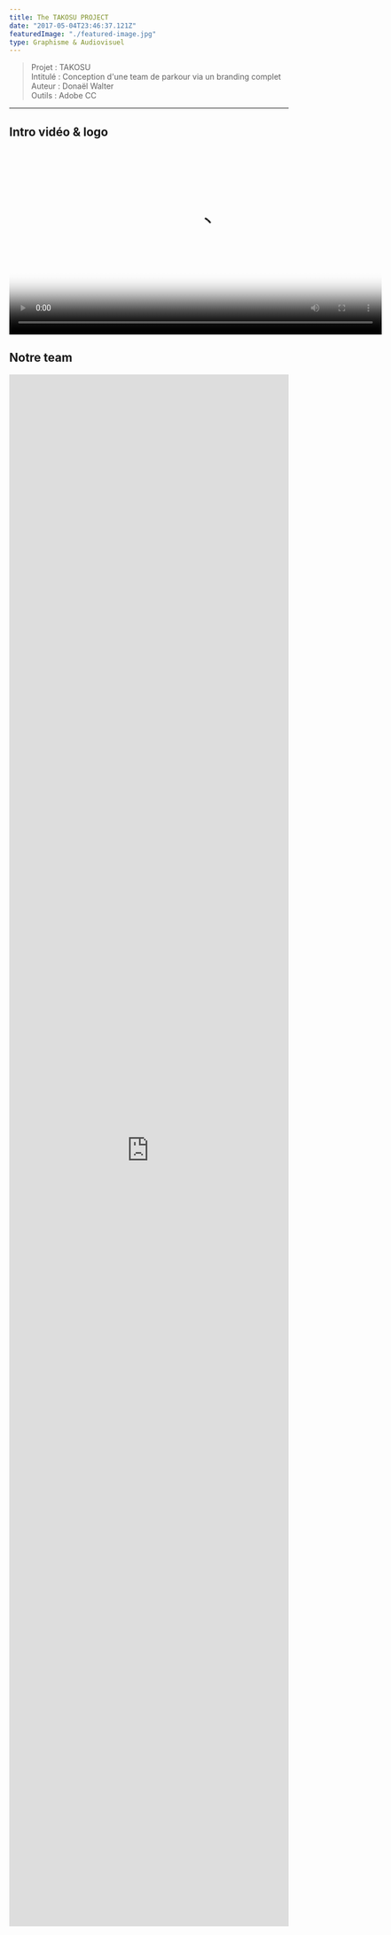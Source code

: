 ```yaml
---
title: The TAKOSU PROJECT
date: "2017-05-04T23:46:37.121Z"
featuredImage: "./featured-image.jpg"
type: Graphisme & Audiovisuel
---
```

>Projet : TAKOSU <br>
>Intitulé : Conception d'une team de parkour via un branding complet <br>
>Auteur : Donaël Walter<br>
>Outils : Adobe CC
----------------------------------------------------------

## Intro vidéo & logo
<video controls poster="https://adobeprod-a.akamaihd.net/9y6CBku_Dia/image/9y6CBku_Dia_poster.jpg?hdnea=st%3D1537445908%7Eexp%3D1537705108%7Eacl%3D%2Fshared_assets%2Fimage%2F*%21%2Fz%2F9y6CBku_Dia%2Frend%2F*%21%2Fi%2F9y6CBku_Dia%2Frend%2F*%21%2F9y6CBku_Dia%2Frend%2F*%21%2F9y6CBku_Dia%2Fimage%2F*%7Ehmac%3D9d7971ff016d4ec13ee1215bf4a601ce4c78937ba9c731a79d78ce363ea062bd" style="margin:auto;width:70vw;">
    <source src="https://adobeprod-a.akamaihd.net/9y6CBku_Dia/rend/master.m3u8?hdnea=st%3D1537445908%7Eexp%3D1537705108%7Eacl%3D%2Fshared_assets%2Fimage%2F*%21%2Fz%2F9y6CBku_Dia%2Frend%2F*%21%2Fi%2F9y6CBku_Dia%2Frend%2F*%21%2F9y6CBku_Dia%2Frend%2F*%21%2F9y6CBku_Dia%2Fimage%2F*%7Ehmac%3D9d7971ff016d4ec13ee1215bf4a601ce4c78937ba9c731a79d78ce363ea062bd" type="application/x-mpegURL">
	<source src="https://adobeprod-a.akamaihd.net/9y6CBku_Dia/rend/9y6CBku_Dia_576.mp4?hdnea=st%3D1537445908%7Eexp%3D1537705108%7Eacl%3D%2Fshared_assets%2Fimage%2F*%21%2Fz%2F9y6CBku_Dia%2Frend%2F*%21%2Fi%2F9y6CBku_Dia%2Frend%2F*%21%2F9y6CBku_Dia%2Frend%2F*%21%2F9y6CBku_Dia%2Fimage%2F*%7Ehmac%3D9d7971ff016d4ec13ee1215bf4a601ce4c78937ba9c731a79d78ce363ea062bd" type="video/mp4">
</video>

## Notre team
<iframe style="width:100%; height:70vh" src="https://www.youtube.com/embed/v5Nw1isL968" frameborder="0" allow="autoplay; encrypted-media" allowfullscreen></iframe>